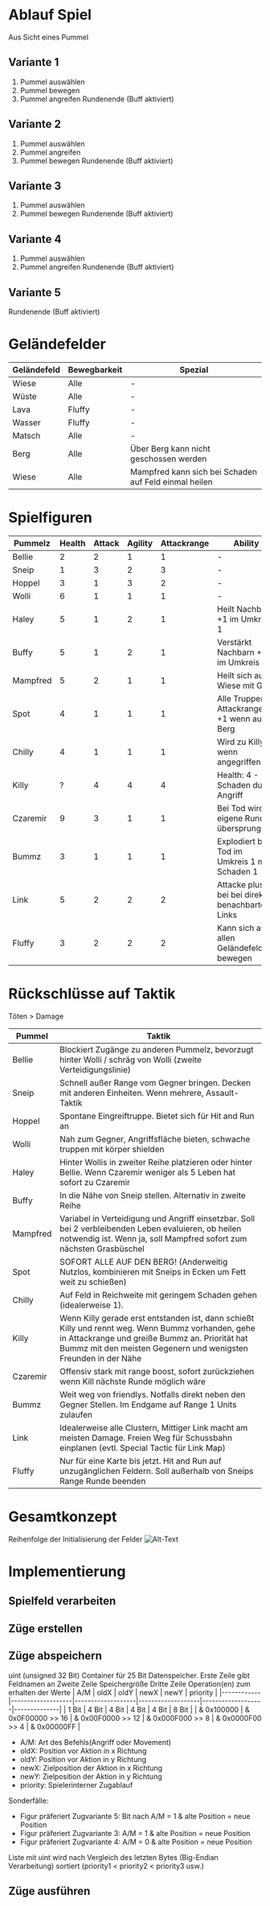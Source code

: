 # Ablauf Spiel
Aus Sicht eines Pummel
## Variante 1
1. Pummel auswählen
2. Pummel bewegen
3. Pummel angreifen
Rundenende (Buff aktiviert)
## Variante 2
1. Pummel auswählen
2. Pummel angreifen
3. Pummel bewegen
Rundenende (Buff aktiviert)
## Variante 3
1. Pummel auswählen
2. Pummel bewegen
Rundenende (Buff aktiviert)
## Variante 4
1. Pummel auswählen
2. Pummel angreifen
Rundenende (Buff aktiviert)
## Variante 5
Rundenende (Buff aktiviert)
# Geländefelder
| Geländefeld | Bewegbarkeit | Spezial                                               |
|-------------|--------------|-------------------------------------------------------|
| Wiese       | Alle         | -                                                     |
| Wüste       | Alle         | -                                                     |
| Lava        | Fluffy       | -                                                     |
| Wasser      | Fluffy       | -                                                     |
| Matsch      | Alle         | -                                                     |
| Berg        | Alle         | Über Berg kann nicht geschossen werden                |
| Wiese       | Alle         | Mampfred kann sich bei Schaden auf Feld einmal heilen |
# Spielfiguren
| Pummelz  | Health | Attack | Agility | Attackrange | Ability                                          |
|----------|--------|--------|---------|-------------|--------------------------------------------------|
| Bellie   | 2      | 2      | 1       | 1           | -                                                |
| Sneip    | 1      | 3      | 2       | 3           | -                                                |
| Hoppel   | 3      | 1      | 3       | 2           | -                                                |
| Wolli    | 6      | 1      | 1       | 1           | -                                                |
| Haley    | 5      | 1      | 2       | 1           | Heilt Nachbarn +1 im Umkreis 1                   |
| Buffy    | 5      | 1      | 2       | 1           | Verstärkt Nachbarn +1 im Umkreis 1               |
| Mampfred | 5      | 2      | 1       | 1           | Heilt sich auf Wiese mit Gras                    |
| Spot     | 4      | 1      | 1       | 1           | Alle Truppen Attackrange +1 wenn auf Berg        |
| Chilly   | 4      | 1      | 1       | 1           | Wird zu Killy wenn angegriffen                   |
| Killy    | ?      | 4      | 4       | 4           | Health: 4 - Schaden durch Angriff                |
| Czaremir | 9      | 3      | 1       | 1           | Bei Tod wird eigene Runde übersprungen           |
| Bummz    | 3      | 1      | 1       | 1           | Explodiert bei Tod im Umkreis 1 mit Schaden 1    |
| Link     | 5      | 2      | 2       | 2           | Attacke plus 1 bei bei direkt benachbarten Links |
| Fluffy   | 3      | 2      | 2       | 2           | Kann sich auf allen Geländefeldern bewegen       |
# Rückschlüsse auf Taktik

Töten > Damage

|  Pummel  |                                                     Taktik                                                 |
|----------|------------------------------------------------------------------------------------------------------------|
| Bellie   | Blockiert Zugänge zu anderen Pummelz, bevorzugt hinter Wolli / schräg von Wolli (zweite Verteidigungslinie) |
| Sneip    | Schnell außer Range vom Gegner bringen. Decken mit anderen Einheiten. Wenn mehrere, Assault-Taktik |
| Hoppel   | Spontane Eingreiftruppe. Bietet sich für Hit and Run an |
| Wolli    | Nah zum Gegner, Angriffsfläche bieten, schwache truppen mit körper shielden |
| Haley    | Hinter Wollis in zweiter Reihe platzieren oder hinter Bellie. Wenn Czaremir weniger als 5 Leben hat sofort zu Czaremir |
| Buffy    | In die Nähe von Sneip stellen. Alternativ in zweite Reihe |
| Mampfred | Variabel in Verteidigung und Angriff einsetzbar. Soll bei 2 verbleibenden Leben evaluieren, ob heilen notwendig ist. Wenn ja, soll Mampfred sofort zum nächsten Grasbüschel | 
| Spot     | SOFORT ALLE AUF DEN BERG! (Anderweitig Nutzlos, kombinieren mit Sneips in Ecken um Fett weit zu schießen)  |
| Chilly   | Auf Feld in Reichweite mit geringem Schaden gehen (idealerweise 1). 
| Killy    | Wenn Killy gerade erst entstanden ist, dann schießt Killy und rennt weg. Wenn Bummz vorhanden, gehe in Attackrange und greiße Bummz an. Priorität hat Bummz mit den meisten Gegenern und wenigsten Freunden in der Nähe |
| Czaremir | Offensiv stark mit range boost, sofort zurückziehen wenn Kill nächste Runde möglich wäre |
| Bummz    | Weit weg von friendlys. Notfalls direkt neben den Gegner Stellen. Im Endgame auf Range 1 Units zulaufen |
| Link     | Idealerweise alle Clustern, Mittiger Link macht am meisten Damage. Freien Weg für Schussbahn einplanen (evtl. Special Tactic für Link Map) |
| Fluffy   | Nur für eine Karte bis jetzt. Hit and Run auf unzugänglichen Feldern. Soll außerhalb von Sneips Range Runde beenden |

# Gesamtkonzept
Reihenfolge der Initialisierung der Felder
![Alt-Text](/images/Unbenannt.jpg)

# Implementierung
## Spielfeld verarbeiten
## Züge erstellen
## Züge abspeichern
uint (unsigned 32 Bit) Container für 25 Bit Datenspeicher.
Erste Zeile gibt Feldnamen an
Zweite Zeile Speichergröße
Dritte Zeile Operation(en) zum erhalten der Werte
| A/M        | oldX              | oldY              | newX              | newY              | priority     |
|------------|-------------------|-------------------|-------------------|-------------------|--------------|
| 1 Bit      | 4 Bit             | 4 Bit             | 4 Bit             | 4 Bit             | 8 Bit        |
| & 0x100000 | & 0x0F00000 >> 16 | & 0x00F0000 >> 12 | & 0x000F000 >> 8  | & 0x0000F00 >> 4  | & 0x00000FF  |
- A/M: Art des Befehls(Angriff oder Movement)
- oldX: Position vor Aktion in x Richtung
- oldY: Position vor Aktion in y Richtung
- newX: Zielposition der Aktion in x Richtung
- newY: Zielposition der Aktion in y Richtung
- priority: Spielerinterner Zugablauf

Sonderfälle:
- Figur präferiert Zugvariante 5: Bit nach A/M = 1 & alte Position = neue Position
- Figur präferiert Zugvariante 3: A/M = 1 & alte Position = neue Position
- Figur präferiert Zugvariante 4: A/M = 0 & alte Position = neue Position

Liste mit uint wird nach Vergleich des letzten Bytes (Big-Endian Verarbeitung) sortiert (priority1 < priority2 < priority3 usw.)

## Züge ausführen
